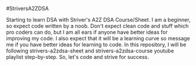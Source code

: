 #StriversA2ZDSA


Starting to learn DSA with Striver's A2Z DSA Course/Sheet.
I am a beginner, so expect code written by a noob. Don't expect clean code and stuff which pro coders can do, but I am all ears if anyone have better ideas for improving my code.
I also expect that it will be a learning curve so message me if you have better ideas for learning to code.
In this repository, I will be following strivers-a2zdsa-sheet and strivers-a2zdsa-course youtube playlist step-by-step.
So, let's code and strive for success.
